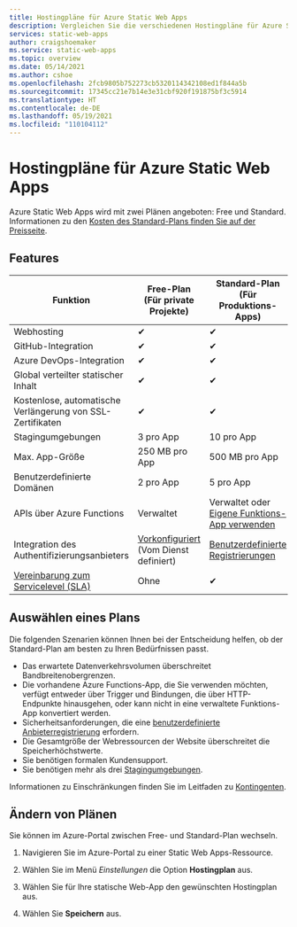 ```yaml
---
title: Hostingpläne für Azure Static Web Apps
description: Vergleichen Sie die verschiedenen Hostingpläne für Azure Static Web Apps, und stellen Sie sie einander gegenüber.
services: static-web-apps
author: craigshoemaker
ms.service: static-web-apps
ms.topic: overview
ms.date: 05/14/2021
ms.author: cshoe
ms.openlocfilehash: 2fcb9805b752273cb5320114342108ed1f844a5b
ms.sourcegitcommit: 17345cc21e7b14e3e31cbf920f191875bf3c5914
ms.translationtype: HT
ms.contentlocale: de-DE
ms.lasthandoff: 05/19/2021
ms.locfileid: "110104112"
---
```

# <a name="azure-static-web-apps-hosting-plans"></a>Hostingpläne für Azure Static Web Apps

Azure Static Web Apps wird mit zwei Plänen angeboten: Free und Standard. Informationen zu den [Kosten des Standard-Plans finden Sie auf der Preisseite](https://azure.microsoft.com/pricing/details/app-service/static/).

## <a name="features"></a>Features

| Funktion | Free-Plan <br> (Für private Projekte) | Standard-Plan <br> (Für Produktions-Apps) |
| --- | --- | --- |
| Webhosting | ✔ | ✔ |
| GitHub-Integration | ✔ | ✔ |
| Azure DevOps-Integration | ✔ | ✔ |
| Global verteilter statischer Inhalt | ✔ | ✔ |
| Kostenlose, automatische Verlängerung von SSL-Zertifikaten | ✔ | ✔ |
| Stagingumgebungen | 3 pro App | 10 pro App |
| Max. App-Größe | 250 MB pro App | 500 MB pro App |
| Benutzerdefinierte Domänen | 2 pro App | 5 pro App |
| APIs über Azure Functions | Verwaltet | Verwaltet oder<br>[Eigene Funktions-App verwenden](functions-bring-your-own.md) |
| Integration des Authentifizierungsanbieters | [Vorkonfiguriert](authentication-authorization.md)<br>(Vom Dienst definiert) | [Benutzerdefinierte Registrierungen](authentication-custom.md) |
| [Vereinbarung zum Servicelevel (SLA)](https://azure.microsoft.com/support/legal/sla/app-service-static/v1_0/) | Ohne  | ✔ |

## <a name="selecting-a-plan"></a>Auswählen eines Plans

Die folgenden Szenarien können Ihnen bei der Entscheidung helfen, ob der Standard-Plan am besten zu Ihren Bedürfnissen passt.

- Das erwartete Datenverkehrsvolumen überschreitet Bandbreitenobergrenzen.
- Die vorhandene Azure Functions-App, die Sie verwenden möchten, verfügt entweder über Trigger und Bindungen, die über HTTP-Endpunkte hinausgehen, oder kann nicht in eine verwaltete Funktions-App konvertiert werden.
- Sicherheitsanforderungen, die eine [benutzerdefinierte Anbieterregistrierung](authentication-custom.md) erfordern.
- Die Gesamtgröße der Webressourcen der Website überschreitet die Speicherhöchstwerte.
- Sie benötigen formalen Kundensupport.
- Sie benötigen mehr als drei [Stagingumgebungen](review-publish-pull-requests.md).

Informationen zu Einschränkungen finden Sie im Leitfaden zu [Kontingenten](quotas.md).

## <a name="changing-plans"></a>Ändern von Plänen

Sie können im Azure-Portal zwischen Free- und Standard-Plan wechseln.

1. Navigieren Sie im Azure-Portal zu einer Static Web Apps-Ressource.

1. Wählen Sie im Menü _Einstellungen_ die Option **Hostingplan** aus.

1. Wählen Sie für Ihre statische Web-App den gewünschten Hostingplan aus.

1. Wählen Sie **Speichern** aus.
